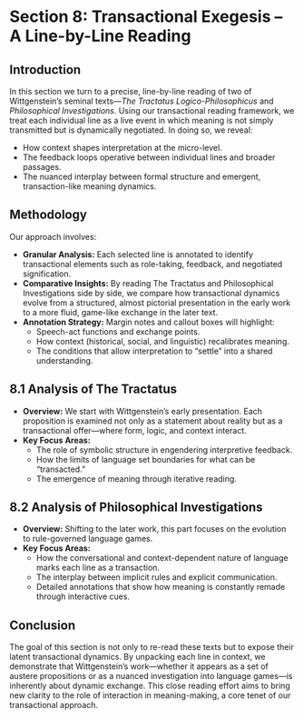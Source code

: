 # Section 8: Transactional Exegesis – A Line-by-Line Reading

## Introduction
In this section we turn to a precise, line-by-line reading of two of Wittgenstein’s seminal texts—*The Tractatus Logico-Philosophicus* and *Philosophical Investigations*. Using our transactional reading framework, we treat each individual line as a live event in which meaning is not simply transmitted but is dynamically negotiated. In doing so, we reveal:
- How context shapes interpretation at the micro-level.
- The feedback loops operative between individual lines and broader passages.
- The nuanced interplay between formal structure and emergent, transaction-like meaning dynamics.

## Methodology
Our approach involves:
- **Granular Analysis:** Each selected line is annotated to identify transactional elements such as role-taking, feedback, and negotiated signification.
- **Comparative Insights:** By reading The Tractatus and Philosophical Investigations side by side, we compare how transactional dynamics evolve from a structured, almost pictorial presentation in the early work to a more fluid, game-like exchange in the later text.
- **Annotation Strategy:** Margin notes and callout boxes will highlight:
   - Speech-act functions and exchange points.
   - How context (historical, social, and linguistic) recalibrates meaning.
   - The conditions that allow interpretation to “settle” into a shared understanding.

## 8.1 Analysis of The Tractatus
- **Overview:** We start with Wittgenstein’s early presentation. Each proposition is examined not only as a statement about reality but as a transactional offer—where form, logic, and context interact.
- **Key Focus Areas:**
   - The role of symbolic structure in engendering interpretive feedback.
   - How the limits of language set boundaries for what can be “transacted.”
   - The emergence of meaning through iterative reading.

## 8.2 Analysis of Philosophical Investigations
- **Overview:** Shifting to the later work, this part focuses on the evolution to rule-governed language games.
- **Key Focus Areas:**
   - How the conversational and context-dependent nature of language marks each line as a transaction.
   - The interplay between implicit rules and explicit communication.
   - Detailed annotations that show how meaning is constantly remade through interactive cues.

## Conclusion
The goal of this section is not only to re-read these texts but to expose their latent transactional dynamics. By unpacking each line in context, we demonstrate that Wittgenstein’s work—whether it appears as a set of austere propositions or as a nuanced investigation into language games—is inherently about dynamic exchange. This close reading effort aims to bring new clarity to the role of interaction in meaning-making, a core tenet of our transactional approach.
